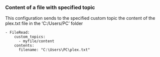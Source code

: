 ### Content of a file with specified topic

This configuration sends to the specified custom topic the content of the plex.txt file in the ‘C:/Users/PC’ folder

```
- FileRead:
    custom_topics:
      - myfile/content
    contents:
      filename: "C:\Users\PC\plex.txt"
```